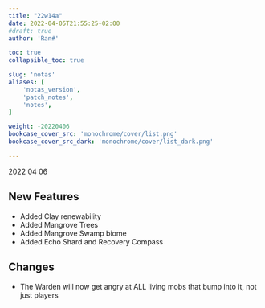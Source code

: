 ```yaml
---
title: "22w14a"
date: 2022-04-05T21:55:25+02:00
#draft: true
author: 'Ran#'

toc: true
collapsible_toc: true

slug: 'notas'
aliases: [
    'notas_version',
    'patch_notes',
    'notes',
]

weight: -20220406
bookcase_cover_src: 'monochrome/cover/list.png'
bookcase_cover_src_dark: 'monochrome/cover/list_dark.png'

---
```


2022 04 06

## New Features
- Added Clay renewability
- Added Mangrove Trees
- Added Mangrove Swamp biome
- Added Echo Shard and Recovery Compass

## Changes
- The Warden will now get angry at ALL living mobs that bump into it, not just players
